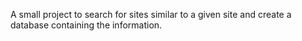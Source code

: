 A small project to search for sites similar to a given site and create a database containing the information.